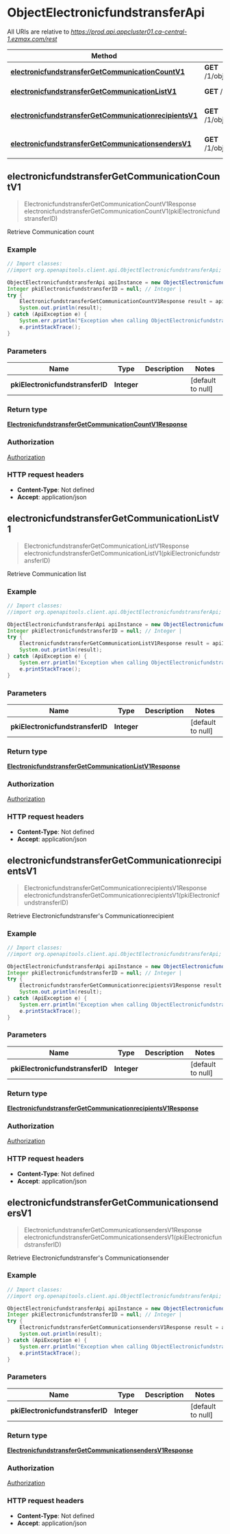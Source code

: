 # ObjectElectronicfundstransferApi

All URIs are relative to *https://prod.api.appcluster01.ca-central-1.ezmax.com/rest*

Method | HTTP request | Description
------------- | ------------- | -------------
[**electronicfundstransferGetCommunicationCountV1**](ObjectElectronicfundstransferApi.md#electronicfundstransferGetCommunicationCountV1) | **GET** /1/object/electronicfundstransfer/{pkiElectronicfundstransferID}/getCommunicationCount | Retrieve Communication count
[**electronicfundstransferGetCommunicationListV1**](ObjectElectronicfundstransferApi.md#electronicfundstransferGetCommunicationListV1) | **GET** /1/object/electronicfundstransfer/{pkiElectronicfundstransferID}/getCommunicationList | Retrieve Communication list
[**electronicfundstransferGetCommunicationrecipientsV1**](ObjectElectronicfundstransferApi.md#electronicfundstransferGetCommunicationrecipientsV1) | **GET** /1/object/electronicfundstransfer/{pkiElectronicfundstransferID}/getCommunicationrecipients | Retrieve Electronicfundstransfer&#39;s Communicationrecipient
[**electronicfundstransferGetCommunicationsendersV1**](ObjectElectronicfundstransferApi.md#electronicfundstransferGetCommunicationsendersV1) | **GET** /1/object/electronicfundstransfer/{pkiElectronicfundstransferID}/getCommunicationsenders | Retrieve Electronicfundstransfer&#39;s Communicationsender



## electronicfundstransferGetCommunicationCountV1

> ElectronicfundstransferGetCommunicationCountV1Response electronicfundstransferGetCommunicationCountV1(pkiElectronicfundstransferID)

Retrieve Communication count



### Example

```java
// Import classes:
//import org.openapitools.client.api.ObjectElectronicfundstransferApi;

ObjectElectronicfundstransferApi apiInstance = new ObjectElectronicfundstransferApi();
Integer pkiElectronicfundstransferID = null; // Integer | 
try {
    ElectronicfundstransferGetCommunicationCountV1Response result = apiInstance.electronicfundstransferGetCommunicationCountV1(pkiElectronicfundstransferID);
    System.out.println(result);
} catch (ApiException e) {
    System.err.println("Exception when calling ObjectElectronicfundstransferApi#electronicfundstransferGetCommunicationCountV1");
    e.printStackTrace();
}
```

### Parameters


Name | Type | Description  | Notes
------------- | ------------- | ------------- | -------------
 **pkiElectronicfundstransferID** | **Integer**|  | [default to null]

### Return type

[**ElectronicfundstransferGetCommunicationCountV1Response**](ElectronicfundstransferGetCommunicationCountV1Response.md)

### Authorization

[Authorization](../README.md#Authorization)

### HTTP request headers

- **Content-Type**: Not defined
- **Accept**: application/json


## electronicfundstransferGetCommunicationListV1

> ElectronicfundstransferGetCommunicationListV1Response electronicfundstransferGetCommunicationListV1(pkiElectronicfundstransferID)

Retrieve Communication list



### Example

```java
// Import classes:
//import org.openapitools.client.api.ObjectElectronicfundstransferApi;

ObjectElectronicfundstransferApi apiInstance = new ObjectElectronicfundstransferApi();
Integer pkiElectronicfundstransferID = null; // Integer | 
try {
    ElectronicfundstransferGetCommunicationListV1Response result = apiInstance.electronicfundstransferGetCommunicationListV1(pkiElectronicfundstransferID);
    System.out.println(result);
} catch (ApiException e) {
    System.err.println("Exception when calling ObjectElectronicfundstransferApi#electronicfundstransferGetCommunicationListV1");
    e.printStackTrace();
}
```

### Parameters


Name | Type | Description  | Notes
------------- | ------------- | ------------- | -------------
 **pkiElectronicfundstransferID** | **Integer**|  | [default to null]

### Return type

[**ElectronicfundstransferGetCommunicationListV1Response**](ElectronicfundstransferGetCommunicationListV1Response.md)

### Authorization

[Authorization](../README.md#Authorization)

### HTTP request headers

- **Content-Type**: Not defined
- **Accept**: application/json


## electronicfundstransferGetCommunicationrecipientsV1

> ElectronicfundstransferGetCommunicationrecipientsV1Response electronicfundstransferGetCommunicationrecipientsV1(pkiElectronicfundstransferID)

Retrieve Electronicfundstransfer&#39;s Communicationrecipient



### Example

```java
// Import classes:
//import org.openapitools.client.api.ObjectElectronicfundstransferApi;

ObjectElectronicfundstransferApi apiInstance = new ObjectElectronicfundstransferApi();
Integer pkiElectronicfundstransferID = null; // Integer | 
try {
    ElectronicfundstransferGetCommunicationrecipientsV1Response result = apiInstance.electronicfundstransferGetCommunicationrecipientsV1(pkiElectronicfundstransferID);
    System.out.println(result);
} catch (ApiException e) {
    System.err.println("Exception when calling ObjectElectronicfundstransferApi#electronicfundstransferGetCommunicationrecipientsV1");
    e.printStackTrace();
}
```

### Parameters


Name | Type | Description  | Notes
------------- | ------------- | ------------- | -------------
 **pkiElectronicfundstransferID** | **Integer**|  | [default to null]

### Return type

[**ElectronicfundstransferGetCommunicationrecipientsV1Response**](ElectronicfundstransferGetCommunicationrecipientsV1Response.md)

### Authorization

[Authorization](../README.md#Authorization)

### HTTP request headers

- **Content-Type**: Not defined
- **Accept**: application/json


## electronicfundstransferGetCommunicationsendersV1

> ElectronicfundstransferGetCommunicationsendersV1Response electronicfundstransferGetCommunicationsendersV1(pkiElectronicfundstransferID)

Retrieve Electronicfundstransfer&#39;s Communicationsender



### Example

```java
// Import classes:
//import org.openapitools.client.api.ObjectElectronicfundstransferApi;

ObjectElectronicfundstransferApi apiInstance = new ObjectElectronicfundstransferApi();
Integer pkiElectronicfundstransferID = null; // Integer | 
try {
    ElectronicfundstransferGetCommunicationsendersV1Response result = apiInstance.electronicfundstransferGetCommunicationsendersV1(pkiElectronicfundstransferID);
    System.out.println(result);
} catch (ApiException e) {
    System.err.println("Exception when calling ObjectElectronicfundstransferApi#electronicfundstransferGetCommunicationsendersV1");
    e.printStackTrace();
}
```

### Parameters


Name | Type | Description  | Notes
------------- | ------------- | ------------- | -------------
 **pkiElectronicfundstransferID** | **Integer**|  | [default to null]

### Return type

[**ElectronicfundstransferGetCommunicationsendersV1Response**](ElectronicfundstransferGetCommunicationsendersV1Response.md)

### Authorization

[Authorization](../README.md#Authorization)

### HTTP request headers

- **Content-Type**: Not defined
- **Accept**: application/json

